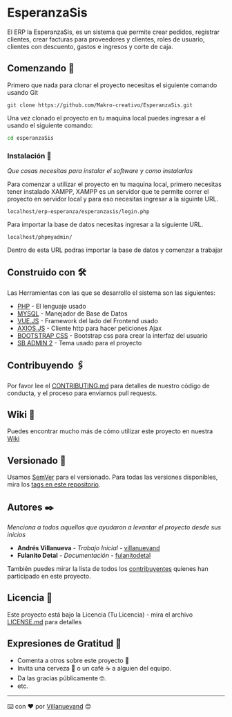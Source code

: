 # EsperanzaSis

El ERP la EsperanzaSis, es un sistema que permite crear pedidos, registrar clientes, crear facturas para proveedores y clientes, roles de usuario, clientes con descuento, gastos e ingresos y corte de caja.

## Comenzando 🚀

Primero que nada para clonar el proyecto necesitas el siguiente comando usando Git

```git
git clone https://github.com/Makro-creativo/EsperanzaSis.git
```

Una vez clonado el proyecto en tu maquina local puedes ingresar a el usando el siguiente comando:

```cmd
cd esperanzaSis
```


### Instalación 🔧

_Que cosas necesitas para instalar el software y como instalarlas_

Para comenzar a utilizar el proyecto en tu maquina local, primero necesitas tener instalado XAMPP, XAMPP es un servidor que te permite correr el proyecto en servidor local y para eso necesitas ingresar a la siguinte URL.

```
localhost/erp-esperanza/esperanzasis/login.php
```

Para importar la base de datos necesitas ingresar a la siguiente URL.

```
localhost/phpmyadmin/
```

Dentro de esta URL podras importar la base de datos y comenzar a trabajar


## Construido con 🛠️

Las Herramientas con las que se desarrollo el sistema son las siguientes:

* [PHP](https://www.php.net/) - El lenguaje usado
* [MYSQL](https://www.mysql.com/) - Manejador de Base de Datos
* [VUE.JS](https://vuejs.org/) - Framework del lado del Frontend usado
* [AXIOS.JS](https://github.com/axios/axios) - Cliente http para hacer peticiones Ajax
* [BOOTSTRAP CSS](https://getbootstrap.com/docs/5.0/getting-started/introduction/) - Bootstrap css para crear la interfaz del usuario
* [SB ADMIN 2](https://startbootstrap.com/previews/sb-admin-2) - Tema usado para el proyecto

## Contribuyendo 🖇️

Por favor lee el [CONTRIBUTING.md](https://gist.github.com/villanuevand/xxxxxx) para detalles de nuestro código de conducta, y el proceso para enviarnos pull requests.

## Wiki 📖

Puedes encontrar mucho más de cómo utilizar este proyecto en nuestra [Wiki](https://github.com/tu/proyecto/wiki)

## Versionado 📌

Usamos [SemVer](http://semver.org/) para el versionado. Para todas las versiones disponibles, mira los [tags en este repositorio](https://github.com/tu/proyecto/tags).

## Autores ✒️

_Menciona a todos aquellos que ayudaron a levantar el proyecto desde sus inicios_

* **Andrés Villanueva** - *Trabajo Inicial* - [villanuevand](https://github.com/villanuevand)
* **Fulanito Detal** - *Documentación* - [fulanitodetal](#fulanito-de-tal)

También puedes mirar la lista de todos los [contribuyentes](https://github.com/your/project/contributors) quíenes han participado en este proyecto. 

## Licencia 📄

Este proyecto está bajo la Licencia (Tu Licencia) - mira el archivo [LICENSE.md](LICENSE.md) para detalles

## Expresiones de Gratitud 🎁

* Comenta a otros sobre este proyecto 📢
* Invita una cerveza 🍺 o un café ☕ a alguien del equipo. 
* Da las gracias públicamente 🤓.
* etc.



---
⌨️ con ❤️ por [Villanuevand](https://github.com/Villanuevand) 😊

